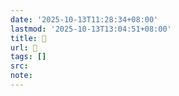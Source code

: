 ```yaml
---
date: '2025-10-13T11:28:34+08:00'
lastmod: '2025-10-13T13:04:51+08:00'
title: 󰝭
url: 󰝭
tags: []
src:
note:
---
```

